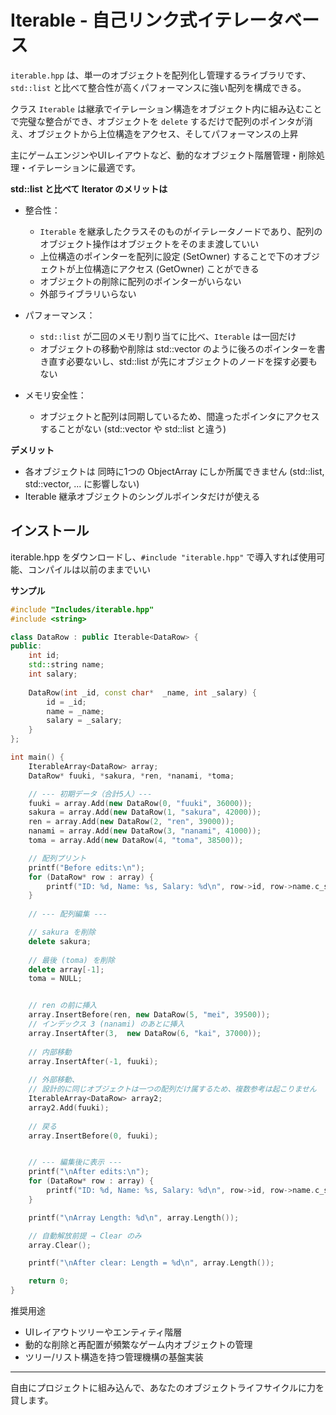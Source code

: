 # Iterable - 自己リンク式イテレータベース

`iterable.hpp` は、単一のオブジェクトを配列化し管理するライブラリです、`std::list` と比べて整合性が高くパフォーマンスに強い配列を構成できる。

クラス `Iterable` は継承でイテレーション構造をオブジェクト内に組み込むことで完璧な整合ができ、オブジェクトを `delete` するだけで配列のポインタが消え、オブジェクトから上位構造をアクセス、そしてパフォーマンスの上昇

主にゲームエンジンやUIレイアウトなど、動的なオブジェクト階層管理・削除処理・イテレーションに最適です。

**std::list と比べて Iterator のメリットは**

- 整合性：
  - `Iterable` を継承したクラスそのものがイテレータノードであり、配列のオブジェクト操作はオブジェクトをそのまま渡していい
  - 上位構造のポインターを配列に設定 (SetOwner) することで下のオブジェクトが上位構造にアクセス (GetOwner) ことができる
  - オブジェクトの削除に配列のポインターがいらない
  - 外部ライブラリいらない

- パフォーマンス：
  - `std::list` が二回のメモリ割り当てに比べ、`Iterable` は一回だけ
  - オブジェクトの移動や削除は std::vector のように後ろのポインターを書き直す必要ないし、std::list が先にオブジェクトのノードを探す必要もない

- メモリ安全性：
  - オブジェクトと配列は同期しているため、間違ったポインタにアクセスすることがない (std::vector や std::list と違う)


**デメリット**

- 各オブジェクトは 同時に1つの ObjectArray にしか所属できません (std::list, std::vector, ... に影響しない)
- Iterable 継承オブジェクトのシングルポインタだけが使える



## インストール

iterable.hpp をダウンロードし、`#include "iterable.hpp"` で導入すれば使用可能、コンパイルは以前のままでいい


**サンプル**

```cpp
#include "Includes/iterable.hpp"
#include <string>

class DataRow : public Iterable<DataRow> {
public:
	int id;
	std::string name;
	int salary;
	
	DataRow(int _id, const char*  _name, int _salary) {
		id = _id;
		name = _name;
		salary = _salary;
	}
};

int main() {
    IterableArray<DataRow> array;
    DataRow* fuuki, *sakura, *ren, *nanami, *toma;

    // --- 初期データ（合計5人）---
    fuuki = array.Add(new DataRow(0, "fuuki", 36000));
    sakura = array.Add(new DataRow(1, "sakura", 42000));
    ren = array.Add(new DataRow(2, "ren", 39000));
    nanami = array.Add(new DataRow(3, "nanami", 41000));
    toma = array.Add(new DataRow(4, "toma", 38500));

	// 配列プリント
    printf("Before edits:\n");
    for (DataRow* row : array) {
        printf("ID: %d, Name: %s, Salary: %d\n", row->id, row->name.c_str(), row->salary);
    }
    
    // --- 配列編集 ---

    // sakura を削除
    delete sakura;
    
    // 最後 (toma) を削除
    delete array[-1];
    toma = NULL;


    // ren の前に挿入
    array.InsertBefore(ren, new DataRow(5, "mei", 39500));
    // インデックス 3 (nanami) のあとに挿入
    array.InsertAfter(3,  new DataRow(6, "kai", 37000));
    
    // 内部移動
    array.InsertAfter(-1, fuuki);
    
    // 外部移動、
    // 設計的に同じオブジェクトは一つの配列だけ属するため、複数参考は起こりません
    IterableArray<DataRow> array2;
    array2.Add(fuuki);
    
    // 戻る
    array.InsertBefore(0, fuuki);


	// --- 編集後に表示 ---
    printf("\nAfter edits:\n");
    for (DataRow* row : array) {
        printf("ID: %d, Name: %s, Salary: %d\n", row->id, row->name.c_str(), row->salary);
    }

    printf("\nArray Length: %d\n", array.Length());

    // 自動解放前提 → Clear のみ
    array.Clear();

    printf("\nAfter clear: Length = %d\n", array.Length());

    return 0;
}
```

推奨用途

- UIレイアウトツリーやエンティティ階層
- 動的な削除と再配置が頻繁なゲーム内オブジェクトの管理
- ツリー/リスト構造を持つ管理機構の基盤実装

---

自由にプロジェクトに組み込んで、あなたのオブジェクトライフサイクルに力を貸します。
